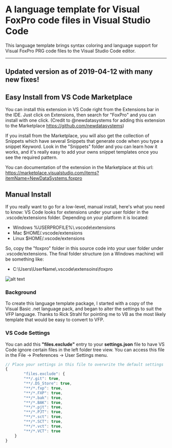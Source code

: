 # A language template for Visual FoxPro code files in Visual Studio Code
This language template brings syntax coloring and language support for Visual FoxPro PRG code files to the Visual Studio Code editor.

---
## Updated version as of 2019-04-12 with many new fixes!

## Easy Install from VS Code Marketplace
You can install this extension in VS Code right from the Extensions bar in the IDE. Just click on Extensions, then search for "FoxPro" and you can install with one click. (Credit to @newdatasystems for adding this extension to the Marketplace https://github.com/newdatasystems)

If you install from the Marketplace, you will also get the collection of Snippets which have several Snippets that generate code when you type a snippet Keyword. Look in the "Snippets" folder and you can learn how it works, and it's really easy to add your owns snippet templates once you see the required pattern.

You can documentation of the extension in the Marketplace at this url: https://marketplace.visualstudio.com/items?itemName=NewDataSystems.foxpro

## Manual Install

If you really want to go for a low-level, manual install, here's what you need to know: VS Code looks for extensions under your user folder in the .vscode/extensions folder. Depending on your platform it is located:

- Windows %USERPROFILE%\\.vscode\extensions
- Mac $HOME/.vscode/extensions
- Linux $HOME/.vscode/extensions

So, copy the "foxpro" folder in this source code into your user folder under .vscode/extensions.  The final folder structure (on a Windows machine) will be something like:
- C:\Users\UserName\\.vscode\extensoins\foxpro

![alt text](http://content.screencast.com/users/MattSlay/folders/Snagit/media/354acc1a-ff2b-4514-84d0-3c47b2d7e250/04.01.2019-14.14.png "screenshot")


### Background
To create this language template package, I started with a copy of the Visual Basic .net language pack, and began to alter the settings to suit the VFP language. Thanks to Rick Strahl for pointing me to VB as the most likely template that would be easy to convert to VFP.

### VS Code Settings

You can add this **"files.exclude"** entry to your **settings.json** file to have VS Code ignore certain files in the left folder tree view. You can access this file in the File -> Preferences -> User Settings menu.

```javascript
// Place your settings in this file to overwrite the default settings
{
		"files.exclude": {
		"**/.git": true,
		"**/.DS_Store": true,
		"**/*.fxp": true,
		"**/*.FXP": true,
		"**/*.bak": true,
		"**/*.BAK": true,
		"**/*.pjt": true,
		"**/*.PJT": true,
		"**/*.sct": true,
		"**/*.SCT": true,
		"**/*.vct": true,
		"**/*.VCT": true
	}
}
```

